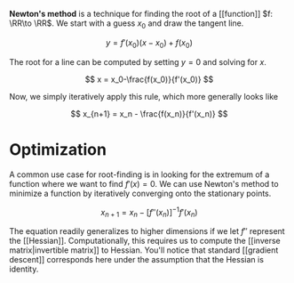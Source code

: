 **Newton's method** is a technique for finding the root of a [[function]] $f: \RR\to \RR$. We start with a guess $x_0$ and draw the tangent line.

$$
y = f'(x_0)(x-x_0) + f(x_0)
$$

The root for a line can be computed by setting $y=0$ and solving for $x$.

$$
x = x_0-\frac{f(x_0)}{f'(x_0)}
$$

Now, we simply iteratively apply this rule, which more generally looks like

$$
x_{n+1} = x_n - \frac{f(x_n)}{f'(x_n)}
$$

# Optimization

A common use case for root-finding is in looking for the extremum of a function where we want to find $f'(x)=0$. We can use Newton's method to minimize a function by iteratively converging onto the stationary points.

$$
x_{n+1} = x_n - \left[f''(x_n)\right]^{-1}f'(x_n)
$$

The equation readily generalizes to higher dimensions if we let $f''$ represent the [[Hessian]]. Computationally, this requires us to compute the [[inverse matrix|invertible matrix]] to Hessian. You'll notice that standard [[gradient descent]] corresponds here under the assumption that the Hessian is identity.